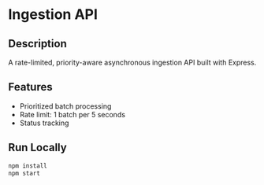 # Ingestion API

## Description

A rate-limited, priority-aware asynchronous ingestion API built with Express.

## Features

- Prioritized batch processing
- Rate limit: 1 batch per 5 seconds
- Status tracking

## Run Locally

```bash
npm install
npm start
